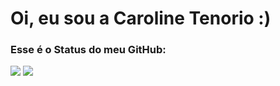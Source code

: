 <div>
  <h1>Oi, eu sou a Caroline Tenorio :)</h1>
<h3>Esse é o Status do meu GitHub:</h3>
<img src= "https://github-readme-stats.vercel.app/api?username=carolthe&hide=contribs,prs" />
<img src="https://github-readme-stats.vercel.app/api/top-langs/?username=carolthe&langs_count=8"

</div>

